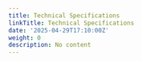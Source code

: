 ```yaml
---
title: Technical Specifications
linkTitle: Technical Specifications
date: '2025-04-29T17:10:00Z'
weight: 0
description: No content
---
```



